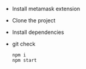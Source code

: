 - Install metamask extension
- Clone the project
- Install dependencies
- git check
  
      npm i
      npm start
